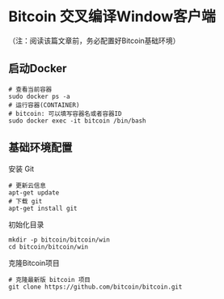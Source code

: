 # Bitcoin 交叉编译Window客户端

（注：阅读该篇文章前，务必配置好Bitcoin基础环境）

## 启动Docker

```
# 查看当前容器
sudo docker ps -a
# 运行容器(CONTAINER)
# bitcoin: 可以填写容器名或者容器ID
sudo docker exec -it bitcoin /bin/bash
```

## 基础环境配置

安装 Git

```
# 更新云信息
apt-get update
# 下载 git
apt-get install git
```

初始化目录

```
mkdir -p bitcoin/bitcoin/win
cd bitcoin/bitcoin/win
```

克隆Bitcoin项目

```
# 克隆最新版 bitcoin 项目
git clone https://github.com/bitcoin/bitcoin.git
```



